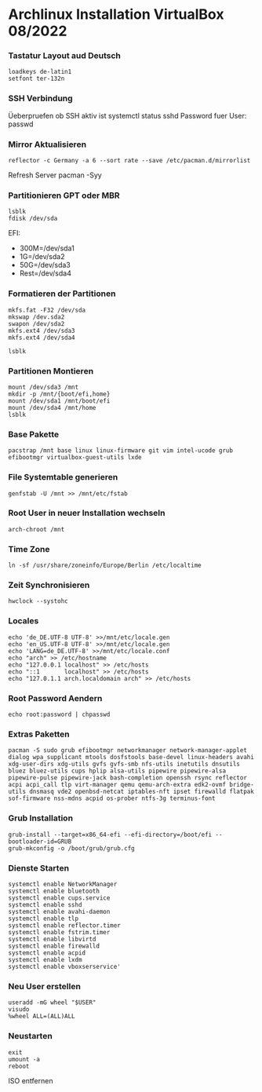 # Archlinux Installation VirtualBox 08/2022

### Tastatur Layout aud Deutsch
    loadkeys de-latin1
    setfont ter-132n

### SSH Verbindung 
Üeberpruefen ob SSH aktiv ist 
    systemctl status sshd
Password fuer User:
    passwd

### Mirror Aktualisieren
    reflector -c Germany -a 6 --sort rate --save /etc/pacman.d/mirrorlist

Refresh Server
    pacman -Syy

### Partitionieren GPT oder MBR

    lsblk
    fdisk /dev/sda
EFI:
* 300M=/dev/sda1
* 1G=/dev/sda2
* 50G=/dev/sda3
* Rest=/dev/sda4

### Formatieren der Partitionen
    mkfs.fat -F32 /dev/sda
    mkswap /dev.sda2
    swapon /dev/sda2
    mkfs.ext4 /dev/sda3
    mkfs.ext4 /dev/sda4

    lsblk

### Partitionen Montieren
    mount /dev/sda3 /mnt
    mkdir -p /mnt/{boot/efi,home}
    mount /dev/sda1 /mnt/boot/efi
    mount /dev/sda4 /mnt/home
    lsblk

### Base Pakette
    pacstrap /mnt base linux linux-firmware git vim intel-ucode grub efibootmgr virtualbox-guest-utils lxde
### File Systemtable generieren
    genfstab -U /mnt >> /mnt/etc/fstab
### Root User in neuer Installation wechseln
    arch-chroot /mnt
### Time Zone
    ln -sf /usr/share/zoneinfo/Europe/Berlin /etc/localtime
### Zeit Synchronisieren
    hwclock --systohc
### Locales
    echo 'de_DE.UTF-8 UTF-8' >>/mnt/etc/locale.gen
    echo 'en_US.UTF-8 UTF-8' >>/mnt/etc/locale.gen
    echo 'LANG=de_DE.UTF-8' >>/mnt/etc/locale.conf
    echo "arch" >> /etc/hostname
    echo "127.0.0.1 localhost" >> /etc/hosts
    echo "::1       localhost" >> /etc/hosts
    echo "127.0.1.1 arch.localdomain arch" >> /etc/hosts
### Root Password Aendern
    echo root:password | chpasswd

### Extras Paketten
    pacman -S sudo grub efibootmgr networkmanager network-manager-applet dialog wpa_supplicant mtools dosfstools base-devel linux-headers avahi xdg-user-dirs xdg-utils gvfs gvfs-smb nfs-utils inetutils dnsutils bluez bluez-utils cups hplip alsa-utils pipewire pipewire-alsa pipewire-pulse pipewire-jack bash-completion openssh rsync reflector acpi acpi_call tlp virt-manager qemu qemu-arch-extra edk2-ovmf bridge-utils dnsmasq vde2 openbsd-netcat iptables-nft ipset firewalld flatpak sof-firmware nss-mdns acpid os-prober ntfs-3g terminus-font

### Grub Installation

    grub-install --target=x86_64-efi --efi-directory=/boot/efi --bootloader-id=GRUB
    grub-mkconfig -o /boot/grub/grub.cfg
### Dienste Starten

    systemctl enable NetworkManager
    systemctl enable bluetooth
    systemctl enable cups.service
    systemctl enable sshd
    systemctl enable avahi-daemon
    systemctl enable tlp
    systemctl enable reflector.timer
    systemctl enable fstrim.timer
    systemctl enable libvirtd
    systemctl enable firewalld
    systemctl enable acpid
    systemctl enable lxdm
    systemctl enable vboxserservice'

### Neu User erstellen

    useradd -mG wheel "$USER"
    visudo
    %wheel ALL=(ALL)ALL

### Neustarten

    exit
    umount -a
    reboot
ISO entfernen
